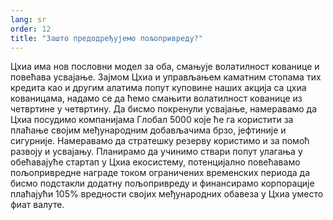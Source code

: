 ```yaml
---
lang: sr
order: 12
title: "Зашто предодређујемо пољопривреду?"
---
```


Цхиа има нов пословни модел за оба, смањује волатилност кованице и повећава усвајање. Зајмом Цхиа и управљањем каматним стопама тих кредита као и другим алатима попут куповине наших акција са цхиа кованицама, надамо се да ћемо смањити волатилност кованице из четвртине у четвртину. Да бисмо покренули усвајање, намеравамо да Цхиа посудимо компанијама Глобал 5000 које ће га користити за плаћање својим међународним добављачима брзо, јефтиније и сигурније. Намеравамо да стратешку резерву користимо и за помоћ развоју и усвајању. Планирамо да учинимо ствари попут улагања у обећавајуће стартап у Цхиа екосистему, потенцијално повећавамо пољопривредне награде током ограничених временских периода да бисмо подстакли додатну пољопривреду и финансирамо корпорације плаћајући 105% вредности својих међународних обавеза у Цхиа уместо фиат валуте.
